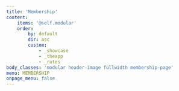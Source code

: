 ```yaml
---
title: 'Membership'
content:
    items: '@self.modular'
    order:
        by: default
        dir: asc
        custom:
            - _showcase
            - _theapp
            - _rates
body_classes: 'modular header-image fullwidth membership-page'
menu: MEMBERSHIP
onpage_menu: false
---
```


